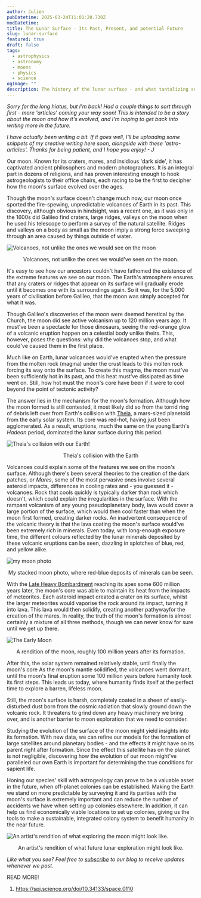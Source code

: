 ```yaml
---
author: Julien
pubDatetime: 2025-03-24T11:01:20.730Z
modDatetime:
title: The Lunar Surface - Its Past, Present, and potential Future
slug: lunar-surface
featured: true
draft: false
tags:
  - astrophysics
  - astronomy
  - moons
  - physics
  - science
ogImage: ""
description: The history of the lunar surface - and what tantalizing secrets it may hold.
---
```


_Sorry for the long hiatus, but I'm back! Had a couple things to sort through first - more 'articles' coming your way soon! This is intended to be a story about the moon and how it's evolved, and I'm hoping to get back into writing more in the future._

_I have actually been writing a bit. If it goes well, I'll be uploading some snippets of my creative writing here soon, alongside with these 'astro-articles'. Thanks for being patient, and I hope you enjoy! - J_

Our moon. Known for its craters, mares, and insidious 'dark side', it has captivated ancient philosophers and modern photographers. It is an integral part in dozens of religions, and has proven interesting enough to hook astrogeologists to their office chairs, each racing to be the first to decipher how the moon's surface evolved over the ages.

Though the moon's surface doesn't change much now, our moon once sported the fire-spewing, unpredictable volcanoes of Earth in its past. This discovery, although obvious in hindsight, was a recent one, as it was only in the 1600s did Galileo find craters, large ridges, valleys on the moon when he used his telescope to perform a survey of the natural satellite. Ridges and valleys on a body as small as the moon imply a strong force sweeping through an area caused by things outside of water.

![Volcanoes, not unlike the ones we would see on the moon](/blog-images/volcano.png)

<figcaption style="text-align:center">Volcanoes, not unlike the ones we would've seen on the moon.</figcaption>

It's easy to see how our ancestors couldn't have fathomed the existence of the extreme features we see on our moon. The Earth's atmosphere ensures that any craters or ridges that appear on its surface will gradually erode until it becomes one with its surroundings again. So it was, for the 5,000 years of civilisation before Galileo, that the moon was simply accepted for what it was.

Though Galileo's discoveries of the moon were deemed heretical by the Church, the moon did see active volcanism up to 120 million years ago. It must've been a spectacle for those dinosaurs, seeing the red-orange glow of a volcanic eruption happen on a celestial body unlike theirs. This, however, poses the questions: why did the volcanoes stop, and what could've caused them in the first place.

Much like on Earth, lunar volcanoes would've erupted when the pressure from the molten rock (magma) under the crust leads to this molten rock forcing its way onto the surface. To create this magma, the moon must've been sufficiently hot in its past, and this heat must've dissipated as time went on. Still, how hot must the moon's core have been if it were to cool beyond the point of tectonic activity?

The answer lies in the mechanism for the moon's formation. Although how the moon formed is still contested, it most likely did so from the torrid ring of debris left over from Earth's collision with [Theia](https://www.science.org/content/article/remains-impact-created-moon-may-lie-deep-within-earth), a mars-sized planetoid from the early solar system. Its core was red-hot, having just been agglomerated. As a result, eruptions, much the same on the young Earth's _Hadean_ period, dominated the lunar surface during this period.

![Theia's collision with our Earth!](/blog-images/Theia.png)

<figcaption style="text-align:center">Theia's collision with the Earth</figcaption>

Volcanoes could explain some of the features we see on the moon's surface. Although there's been several theories to the creation of the dark patches, or _Mares_, some of the most pervasive ones involve several asteroid impacts, differences in cooling rates and - you guessed it - volcanoes. Rock that cools quickly is typically darker than rock which doesn't, which could explain the irregularities in the surface. With the rampant volcanism of any young pseudoplanetary body, lava would cover a large portion of the surface, which would then cool faster than when the moon first formed, creating darker rocks. An inadvertent consequence of the volcanic theory is that the lava coating the moon's surface would've been extremely rich in minerals. Even today, with long-enough exposure time, the different colours reflected by the lunar minerals deposited by these volcanic eruptions can be seen, dazzling in splotches of blue, red, and yellow alike.

![my moon photo](/blog-images/moon-8-stack-crescent-website.jpg)

<figcaption style="text-align:center">My stacked moon photo, where red-blue deposits of minerals can be seen.</figcaption>

With the [Late Heavy Bombardment](https://science.nasa.gov/moon/lunar-craters/what-is-the-late-heavy-bombardment/) reaching its apex some 600 million years later, the moon's core was able to maintain its heat from the impacts of meteorites. Each asteroid impact created a crater on its surface, whilst the larger meteorites would vaporise the rock around its impact, turning it into lava. This lava would then solidify, creating another pathywayfor the creation of the mares. In reality, the truth of the moon's formation is almost certainly a mixture of all three methods, though we can never know for sure until we get up there.

![The Early Moon](/blog-images/early-moon.png)

<figcaption style="text-align:center">A rendition of the moon, roughly 100 million years after its formation.</figcaption>

After this, the solar system remained relatively stable, until finally the moon's core As the moon's mantle solidified, the volcanoes went dormant, until the moon's final eruption some 100 million years before humanity took its first steps. This leads us today, where humanity finds itself at the perfect time to explore a barren, lifeless moon.

Still, the moon's surface is harsh, completely coated in a sheen of easily-disturbed dust born from the cosmic radiation that slowly ground down the volcanic rock. It threatens to grind down any heavy machinery we bring over, and is another barrier to moon exploration that we need to consider.

Studying the evolution of the surface of the moon might yield insights into its formation. With new data, we can refine our models for the formation of large satellites around planetary bodies - and the effects it might have on its parent right after formation. Since the effect this satellite has on the planet is not negligible, discovering how the evolution of our moon might've paralleled our own Earth is important for determining the true conditions for sapient life.

Honing our species' skill with astrogeology can prove to be a valuable asset in the future, when off-planet colonies can be established. Making the Earth we stand on more predictable by surveying it and its parities with the moon's surface is extremely important and can reduce the number of accidents we have when setting up colonies elsewhere. In addition, it can help us find economically viable locations to set up colonies, giving us the tools to make a sustainable, integrated colony system to benefit humanity in the near future.

![An artist's rendition of what exploring the moon might look like.](/blog-images/moon-exploration.jpg)

<figcaption style="text-align:center">An artist's rendition of what future lunar exploration might look like.</figcaption>

_Like what you see? Feel free to [subscribe](https://thespacer-blog.com/subscribe/) to our blog to receive updates whenever we post._

READ MORE!

1. https://spj.science.org/doi/10.34133/space.0110

